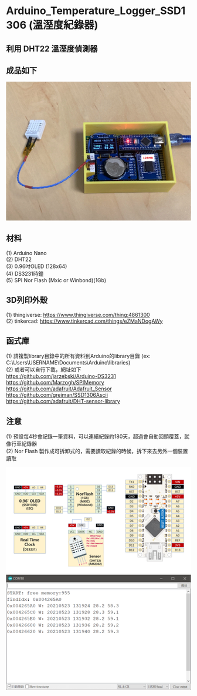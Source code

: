 # Arduino_Temperature_Logger_SSD1306 (溫溼度紀錄器)
## 利用 DHT22 溫溼度偵測器  

## 成品如下 
![image](https://github.com/Chihhao/Arduino_Temperature_Logger_SSD1306/blob/main/image/1.jpg)

## 材料
(1) Arduino Nano  
(2) DHT22  
(3) 0.96吋OLED (128x64)  
(4) DS3231時鐘  
(5) SPI Nor Flash (Mxic or Winbond)(1Gb)  

## 3D列印外殼
(1) thingiverse: https://www.thingiverse.com/thing:4861300  
(2) tinkercad: https://www.tinkercad.com/things/eZMaNDogAWy  

## 函式庫
(1) 請複製library目錄中的所有資料到Arduino的library目錄 (ex: C:\Users\USERNAME\Documents\Arduino\libraries)  
(2) 或者可以自行下載，網址如下  
https://github.com/jarzebski/Arduino-DS3231  
https://github.com/Marzogh/SPIMemory  
https://github.com/adafruit/Adafruit_Sensor  
https://github.com/greiman/SSD1306Ascii  
https://github.com/adafruit/DHT-sensor-library  

## 注意
(1) 預設每4秒會記錄一筆資料，可以連續紀錄約180天，超過會自動回頭覆蓋，就像行車紀錄器  
(2) Nor Flash 製作成可拆卸式的，需要讀取紀錄的時候，拆下來去另外一個裝置讀取  

![image](https://github.com/Chihhao/Arduino_Temperature_Logger_SSD1306/blob/main/image/wiring.png)
![image](https://github.com/Chihhao/Arduino_Temperature_Logger_SSD1306/blob/main/image/2.png)

